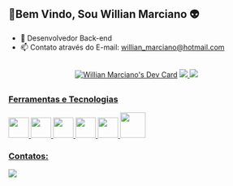 ## 🖖Bem Vindo, Sou Willian Marciano 👽

- 🔭 Desenvolvedor Back-end
- 📫 Contato através do E-mail: willian_marciano@hotmail.com
##
                        

<div align="center">
<a href="https://app.daily.dev/willmarciano"><img src="https://api.daily.dev/devcards/25ea7edb97d64df2abf040a8c620db53.png?r=0u8" width="150" alt="Willian Marciano's Dev Card"/></a>
  <a href="https://github.com/willmarciano">
  <img height="180em" src="https://github-readme-stats.vercel.app/api?username=willmarciano&show_icons=true&theme=chartreuse-dark&include_all_commits=true&count_private=true"/>
  <img height="180em" src="https://github-readme-stats.vercel.app/api/top-langs/?username=willmarciano&layout=compact&langs_count=7&theme=chartreuse-dark"/>
</div>

 ##
 ### Ferramentas e Tecnologias
<img src="https://cdn.jsdelivr.net/gh/devicons/devicon/icons/csharp/csharp-original.svg" width="40" height="40" />  
<img src="https://cdn.jsdelivr.net/gh/devicons/devicon/icons/dotnetcore/dotnetcore-original.svg" width="40" height="40"/>
<img src="https://cdn.jsdelivr.net/gh/devicons/devicon/icons/microsoftsqlserver/microsoftsqlserver-plain-wordmark.svg" width="40" height="40"/>
<img src="https://cdn.jsdelivr.net/gh/devicons/devicon/icons/git/git-original.svg" width="40" height="40"/>
<img src="https://cdn.jsdelivr.net/gh/devicons/devicon/icons/angularjs/angularjs-original.svg" width="40" height="40" />  
<img src="https://cdn.jsdelivr.net/gh/devicons/devicon/icons/docker/docker-original.svg" width="50" height="50"/>

### Contatos:

<div>
<a href="https://www.linkedin.com/in/jos%C3%A9-willian-marciano-da-silva-a48a6834" target="_blank"><img src="https://img.shields.io/badge/-LinkedIn-%230077B5?style=for-the-badge&logo=linkedin&logoColor=white" target="_blank"></a>   
</div>

  
 <!--![Snake animation](https://github.com/willmarciano/willmarciano/blob/output/github-contribution-grid-snake.svg)
